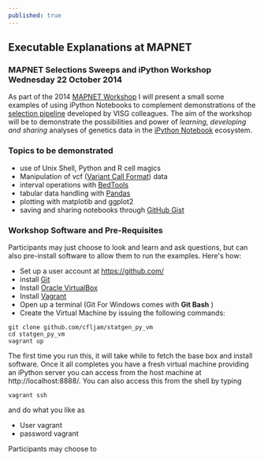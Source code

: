 ```yaml
---
published: true
---
```


## Executable Explanations at MAPNET

### MAPNET Selections Sweeps and iPython Workshop Wednesday 22 October 2014 

As part of the 2014 [MAPNET Workshop](http://www.agresearch.co.nz/news/events/Pages/MAPNET.aspx) I will present a small some examples of using iPython Notebooks to complement demonstrations of the [selection pipeline](http://www.ncbi.nlm.nih.gov/pmc/articles/PMC4144660/) developed by VISG colleagues.
The aim of the workshop will be to demonstrate the possibilities and power of *learning, developing and sharing*  analyses of genetics data in the [iPython Notebook](http://ipython.org/notebook.html) ecosystem. 

### Topics to be demonstrated

- use of Unix Shell, Python and R cell magics 
- Manipulation of vcf ([Variant Call Format](http://en.wikipedia.org/wiki/Variant_Call_Format)) data 
- interval operations with [BedTools](http://bedtools.readthedocs.org/en/latest/)
- tabular data handling with [Pandas](http://pandas.pydata.org/pandas-docs/stable/index.html)
- plotting with matplotib and ggplot2
- saving and sharing notebooks through [GitHub Gist](https://gist.github.com/) 

### Workshop Software and Pre-Requisites 

Participants may just choose to look and learn and ask questions, but can also pre-install software to allow them to run the examples. Here's how:

- Set up a user account at https://github.com/
- install [Git](http://git-scm.com/)
- Install [Oracle VirtualBox](https://www.virtualbox.org/)
- Install [Vagrant](http://git-scm.com/)
- Open up a terminal (Git For Windows comes with **Git Bash** ) 
- Create the Virtual Machine by issuing the following commands:
```
git clone github.com/cfljam/statgen_py_vm
cd statgen_py_vm
vagrant up
```

The first time you run this, it will take  while to fetch the base box and install software. Once it all completes you have a fresh virtual machine providing an iPython server you can access from the host machine at http://localhost:8888/. You can also access this from the shell by typing

```
vagrant ssh
```
and do what you like as 

- User vagrant 
- password vagrant












Participants may choose to